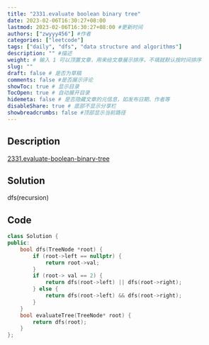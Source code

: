 ```yaml
---
title: "2331.evaluate boolean binary tree"
date: 2023-02-06T16:30:27+08:00
lastmod: 2023-02-06T16:30:27+08:00 #更新时间
authors: ["zwyyy456"] #作者
categories: ["leetcode"]
tags: ["daily", "dfs", "data structure and algorithms"]
description: "" #描述
weight: # 输入 1 可以顶置文章，用来给文章展示排序，不填就默认按时间排序
slug: ""
draft: false # 是否为草稿
comments: false #是否展示评论
showToc: true # 显示目录
TocOpen: true # 自动展开目录
hidemeta: false # 是否隐藏文章的元信息，如发布日期、作者等
disableShare: true # 底部不显示分享栏
showbreadcrumbs: false #顶部显示当前路径
---
```

## Description
[2331.evaluate-boolean-binary-tree](https://leetcode.com/problems/evaluate-boolean-binary-tree/)

## Solution
dfs(recursion)

## Code
```cpp
class Solution {
public:
    bool dfs(TreeNode *root) {
        if (root->left == nullptr) {
            return root->val;
        }
        if (root-> val == 2) {
            return dfs(root->left) || dfs(root->right);
        } else {
            return dfs(root->left) && dfs(root->right);
        }
    }
    bool evaluateTree(TreeNode* root) {
        return dfs(root);
    }
};
```
